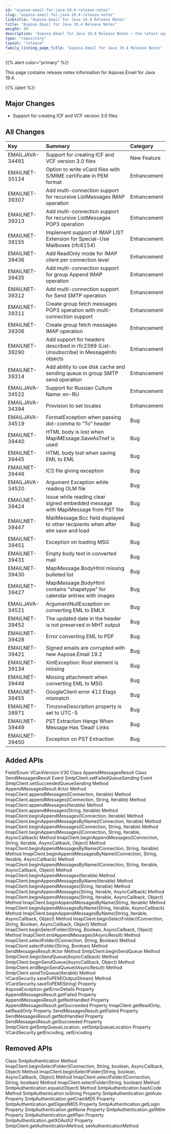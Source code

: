 ```yaml
---
id: "aspose-email-for-java-19-4-release-notes"
slug: "aspose-email-for-java-19-4-release-notes"
linktitle: "Aspose.Email for Java 19.4 Release Notes"
title: "Aspose.Email for Java 19.4 Release Notes"
weight: 90
description: "Aspose.Email for Java 19.4 Release Notes – the latest updates and fixes."
type: "repository"
layout: "release"
family_listing_page_title: "Aspose.Email for Java 19.4 Release Notes"
---
```


{{% alert color="primary" %}} 

This page contains release notes information for Aspose.Email for Java 19.4.

{{% /alert %}} 
## **Major Changes**
- Support for creating ICF and VCF version 3.0 files
## **All Changes**


|**Key**|**Summary**|**Category**|
| :- | :- | :- |
|EMAILJAVA-34491|Support for creating ICF and VCF version 3.0 files|New Feature|
|EMAILNET-35124|Option to write vCard files with S/MIME certificate in PEM format|Enhancement|
|EMAILNET-39307|Add multi-connection support for recursive ListMessages IMAP operation|Enhancement|
|EMAILNET-39313|Add multi-connection support for recursive ListMessages POP3 operation|Enhancement|
|EMAILNET-39155|Implement support of IMAP LIST Extension for Special-Use Mailboxes (rfc6154)|Enhancement|
|EMAILNET-39436|Add ReadOnly mode for IMAP client per connection level|Enhancement|
|EMAILNET-39435|Add multi-connection support for group Append IMAP operation|Enhancement|
|EMAILNET-39312|Add multi-connection support for Send SMTP operation|Enhancement|
|EMAILNET-39311|Create group fetch messages POP3 operation with multi-connection support|Enhancement|
|EMAILNET-39306|Create group fetch messages IMAP operation|Enhancement|
|EMAILNET-39290|Add support for headers described in rfc2369 (List-Unsubscribe) in MessageInfo objects|Enhancement|
|EMAILNET-39314|Add ability to use disk cache and sending queue in group SMTP send operation|Enhancement|
|EMAILJAVA-34522|Support for Russian Culture Name: en-RU|Enhancement|
|EMAILJAVA-34394|Provision to set locales|Enhancement|
|EMAILJAVA-34519|FormatException when passing dot-comma to “To” header|Bug|
|EMAILNET-39440|HTML body is lost when MapiMEssage.SaveAsTnef is used|Bug|
|EMAILNET-39445|HTML body lost when saving EML to EML|Bug|
|EMAILNET-39446|ICS file giving exception|Bug|
|EMAILJAVA-34520|Argument Exception while reading OLM file|Bug|
|EMAILNET-39424|Issue while reading clear signed embedded message with MapiMessage from PST file|Bug|
|EMAILNET-39447|MailMessage.Bcc field displayed to other recipients when after elm save and load|Bug|
|EMAILNET-39451|Exception on loading MSG|Bug|
|EMAILNET-39431|Empty body text in converted mail|Bug|
|EMAILNET-39430|MapiMessage.BodyHtml missing bulleted list|Bug|
|EMAILNET-39427|MapiMessage.BodyHtml contains "shapetype" for calendar entries with images|Bug|
|EMAILJAVA-34521|ArgumentNullException on converting EML to EMLX|Bug|
|EMAILNET-39452|The updated date in the header is not preserved in MHT output|Bug|
|EMAILNET-39428|Error converting EML to PDF|Bug|
|EMAILNET-39421|Signed emails are corrupted with new Aspose.Email 19.2|Bug|
|EMAILNET-39134|XmlException: Root element is missing|Bug|
|EMAILNET-39448|Missing attachment when converting EML to MSG|Bug|
|EMAILNET-39455|GoogleClient error 412 Etags mismatch|Bug|
|EMAILNET-38971|TimzoneDescription property is set to UTC-5|Bug|
|EMAILNET-39449|PST Extraction Hangs When Message Has ‘Dead’ Links|Bug|
|EMAILNET-39450|Exception on PST Extraction|Bug|

## **Added APIs**
Field/Enum VCardVersion.V30
Class AppendMessagesResult
Class SendMessagesResult
Event SmtpClient.setFailedQueueSending
Event SmtpClient.setSucceededQueueSending
Method AppendMessagesResult.#ctor
Method ImapClient.appendMessages(IConnection, Iterable<MailMessage>)
Method ImapClient.appendMessages(IConnection, String, Iterable<MailMessage>)
Method ImapClient.appendMessages(Iterable<MailMessage>)
Method ImapClient.appendMessages(String, Iterable<MailMessage>)
Method ImapClient.beginAppendMessages(IConnection, Iterable<MailMessage>)
Method ImapClient.beginAppendMessagesByName(IConnection, Iterable<String>)
Method ImapClient.beginAppendMessages(IConnection, String, Iterable<MailMessage>)
Method ImapClient.beginAppendMessages(IConnection, String, Iterable<MailMessage>, AsyncCallback)
Method ImapClient.beginAppendMessages(IConnection, String, Iterable<MailMessage>, AsyncCallback, Object)
Method ImapClient.beginAppendMessagesByName(IConnection, String, Iterable<String>)
Method ImapClient.beginAppendMessagesByName(IConnection, String, Iterable<String>, AsyncCallback)
Method ImapClient.beginAppendMessagesByName(IConnection, String, Iterable<String>, AsyncCallback, Object)
Method ImapClient.beginAppendMessages(Iterable<MailMessage>)
Method ImapClient.beginAppendMessagesByName(Iterable<String>)
Method ImapClient.beginAppendMessages(String, Iterable<MailMessage>)
Method ImapClient.beginAppendMessages(String, Iterable<MailMessage>, AsyncCallback)
Method ImapClient.beginAppendMessages(String, Iterable<MailMessage>, AsyncCallback, Object)
Method ImapClient.beginAppendMessagesByName(String, Iterable<String>)
Method ImapClient.beginAppendMessagesByName(String, Iterable<String>, AsyncCallback)
Method ImapClient.beginAppendMessagesByName(String, Iterable<String>, AsyncCallback, Object)
Method ImapClient.beginSelectFolder(IConnection, String, Boolean, AsyncCallback, Object)
Method ImapClient.beginSelectFolder(String, Boolean, AsyncCallback, Object)
Method ImapClient.endAppendMessages(IAsyncResult)
Method ImapClient.selectFolder(IConnection, String, Boolean)
Method ImapClient.selectFolder(String, Boolean)
Method SendMessagesResult.#ctor
Method SmtpClient.beginSendQueue
Method SmtpClient.beginSendQueue(AsyncCallback)
Method SmtpClient.beginSendQueue(AsyncCallback, Object)
Method SmtpClient.endBeginSendQueue(IAsyncResult)
Method SmtpClient.sendToQueue(Iterable<MailMessage>)
Method VCardSecurity.saveToPEM(OutputStream)
Method VCardSecurity.saveToPEM(String)
Property AsposeException.getErrorDetails
Property AppendMessagesResult.getFailed
Property AppendMessagesResult.getNotHandled
Property AppendMessagesResult.getSucceeded
Property ImapClient.getReadOnly, setReadOnly
Property SendMessagesResult.getFailed
Property SendMessagesResult.getNotHandled
Property SendMessagesResult.getSucceeded
Property SmtpClient.getSmtpQueueLocation, setSmtpQueueLocation
Property VCardSecurity.getEncoding, setEncoding
## **Removed APIs**
Class SmtpAuthentication
Method ImapClient.beginSelectFolder(IConnection, String, boolean, AsyncCallback, Object)
Method ImapClient.beginSelectFolder(String, boolean, AsyncCallback, Object)
Method ImapClient.selectFolder(IConnection, String, boolean)
Method ImapClient.selectFolder(String, boolean)
Method SmtpAuthentication.equals(Object)
Method SmtpAuthentication.hashCode
Method SmtpAuthentication.toString
Property SmtpAuthentication.getAuto
Property SmtpAuthentication.getCramMD5
Property SmtpAuthentication.getDigestMD5
Property SmtpAuthentication.getLogin
Property SmtpAuthentication.getNone
Property SmtpAuthentication.getNtlm
Property SmtpAuthentication.getPlain
Property SmtpAuthentication.getXOAuth2
Property SmtpClient.getAuthenticationMethod, setAuthenticationMethod
